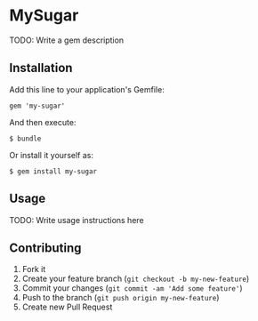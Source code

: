 # MySugar

TODO: Write a gem description

## Installation

Add this line to your application's Gemfile:

    gem 'my-sugar'

And then execute:

    $ bundle

Or install it yourself as:

    $ gem install my-sugar

## Usage

TODO: Write usage instructions here

## Contributing

1. Fork it
2. Create your feature branch (`git checkout -b my-new-feature`)
3. Commit your changes (`git commit -am 'Add some feature'`)
4. Push to the branch (`git push origin my-new-feature`)
5. Create new Pull Request
